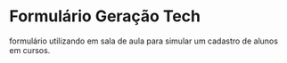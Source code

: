 # Formulário Geração Tech
formulário utilizando em sala de aula para simular um cadastro de alunos em cursos.
